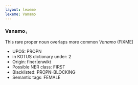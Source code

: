 ```yaml
---
layout: lexeme
lexeme: Vanamo
---
```


###  Vanamo₁

This rare proper noun overlaps more common *Vanamo* (FIXME)
* UPOS:  PROPN
* in KOTUS dictionary under:  2
* Origin:  finer|enwikt
* Possible NER class:  FIRST
* Blacklisted:  PROPN-BLOCKING
* Semantic tags:  FEMALE

